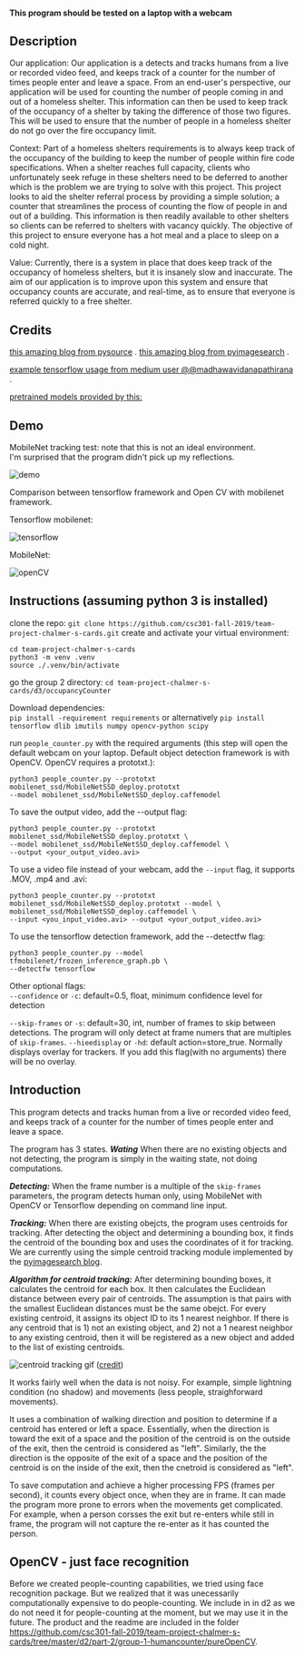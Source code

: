 #### This program should be tested on a laptop with a webcam

## Description
Our application: Our application is a detects and tracks humans from a live or recorded video feed, and keeps track of a counter for the number of times people enter and leave a space.  From an end-user's perspective, our application will be used for counting the number of people coming in and out of a homeless shelter.  This information can then be used to keep track of the occupancy of a shelter by taking the difference of those two figures.  This will be used to ensure that the number of people in a homeless shelter do not go over the fire occupancy limit.

Context: Part of a homeless shelters requirements is to always keep track of the occupancy of the building to keep the number of people within fire code specifications. When a shelter reaches full capacity, clients who unfortunately seek refuge in these shelters need to be deferred to another which is the problem we are trying to solve with this project.  This project looks to aid the shelter referral process by providing a simple solution; a counter that streamlines the process of counting the flow of people in and out of a building. This information is then readily available to other shelters so clients can be referred to shelters with vacancy quickly.  The objective of this project to ensure everyone has a hot meal and a place to sleep on a cold night.

Value: Currently, there is a system in place that does keep track of the occupancy of homeless shelters, but it is insanely slow and inaccurate.  The aim of our application is to improve upon this system and ensure that occupancy counts are accurate, and real-time, as to ensure that everyone is referred quickly to a free shelter.

## Credits 
[this amazing blog from pysource](https://pysource.com/2019/07/08/yolo-real-time-detection-on-cpu/) . 
[this amazing blog from pyimagesearch](https://www.pyimagesearch.com/2018/08/13/opencv-people-counter/) . 


[example tensorflow usage from medium user @@madhawavidanapathirana](https://medium.com/@madhawavidanapathirana/real-time-human-detection-in-computer-vision-part-2-c7eda27115c6) . 


[pretrained models provided by this:](https://github.com/tensorflow/models/blob/master/research/object_detection/g3doc/detection_model_zoo.md#coco-trained-models-coco-models)


## Demo
MobileNet tracking test: note that this is not an ideal environment.  
I'm surprised that the program didn't pick up my reflections.

![demo](cvtest.gif)  


Comparison between tensorflow framework and Open CV with mobilenet framework.  

Tensorflow mobilenet:  

![tensorflow](tensorflow.gif)  

MobileNet:  

![openCV](opencv.gif)

## Instructions (assuming python 3 is installed)
clone the repo:
`git clone https://github.com/csc301-fall-2019/team-project-chalmer-s-cards.git`
create and activate your virtual environment:
```
cd team-project-chalmer-s-cards
python3 -m venv .venv
source ./.venv/bin/activate
```

go the group 2 directory:
```cd team-project-chalmer-s-cards/d3/occupancyCounter```

Download dependencies:  
```pip install -requirement requirements``` or alternatively ```pip install tensorflow dlib imutils numpy opencv-python scipy```


run `people_counter.py` with the required arguments (this step will open the default webcam on your laptop. Default object detection framework is with OpenCV. OpenCV requires a prototxt.):
```
python3 people_counter.py --prototxt mobilenet_ssd/MobileNetSSD_deploy.prototxt 
--model mobilenet_ssd/MobileNetSSD_deploy.caffemodel
```

To save the output video, add the --output flag:    
```
python3 people_counter.py --prototxt mobilenet_ssd/MobileNetSSD_deploy.prototxt \
--model mobilenet_ssd/MobileNetSSD_deploy.caffemodel \
--output <your_output_video.avi>
```


To use a video file instead of your webcam, add the `--input` flag, it supports .MOV, .mp4 and .avi:
```
python3 people_counter.py --prototxt mobilenet_ssd/MobileNetSSD_deploy.prototxt --model \
mobilenet_ssd/MobileNetSSD_deploy.caffemodel \
--input <you_input_video.avi> --output <your_output_video.avi>
```

To use the tensorflow detection framework, add the --detectfw flag:
```
python3 people_counter.py --model tfmobilenet/frozen_inference_graph.pb \
--detectfw tensorflow
```

Other optional flags:  
`--confidence` or `-c`: default=0.5, float, minimum confidence level for detection  

`--skip-frames` or `-s`: default=30, int, number of frames to skip between detections. The program will only detect at frame numers that are multiples of `skip-frames`.
`--hieedisplay` or `-hd`: default action=store_true. Normally displays overlay for trackers. If you add this flag(with no arguments) there will be no overlay.


## Introduction
This program detects and tracks human from a live or recorded video feed, and keeps track of a counter for the number of times people enter and leave a space. 

The program has 3 states.
***Wating***
When there are no existing objects and not detecting, the program is simply in the waiting state, not doing computations. 
  
***Detecting:***
When the frame number is a multiple of the `skip-frames` parameters, the program detects human only, using MobileNet with OpenCV or Tensorflow depending on command line input.

***Tracking:***
When there are existing obejcts, the program uses centroids for tracking. After detecting the object and determining a bounding box, it finds the centroid of the bounding box and uses the coordinates of it for tracking. We are currently using the simple centroid tracking module implemented by the [pyimagesearch blog](www.pyimagesearch.com).  

***Algorithm for centroid tracking:***
After determining bounding boxes, it calculates the centroid for each box. It then calculates the Euclidean distance between every pair of centroids. The assumption is that pairs with the smallest Euclidean distances must be the same obejct. For every existing centroid, it assigns its object ID to its 1 nearest neighbor. If there is any centroid that is 1) not an existing object, and 2) not a 1 nearest neighbor to any existing centroid, then it will be registered as a new object and added to the list of existing centroids. 

![centroid tracking gif](https://s3-us-west-2.amazonaws.com/static.pyimagesearch.com/people-counting/opencv_people_counter_centroid_tracking.gif) ([credit](https://www.pyimagesearch.com/2018/08/13/opencv-people-counter/))

It works fairly well when the data is not noisy. For example, simple lightning condition (no shadow) and movements (less people, straighforward movements). 


It uses a combination of walking direction and position to determine if a centroid has entered or left a space. Essentially, when the direction is toward the exit of a space and the position of the centroid is on the outside of the exit, then the centroid is considered as "left". Similarly, the the direction is the opposite of the exit of a space and the position of the centroid is on the inside of the exit, then the cnetroid is considered as "left". 

To save computation and achieve a higher processing FPS (frames per second), it counts every object once, when they are in frame. It can made the program more prone to errors when the movements get complicated. For example, when a person corsses the exit but re-enters while still in frame, the program will not capture the re-enter as it has counted the person. 

## OpenCV - just face recognition
Before we created people-counting capabilities, we tried using face recognition package. But we realized that it was unecessarily computationally expensive to do people-counting. We include in in d2 as we do not need it for people-counting at the moment, but we may use it in the future. The product and the readme are included in the folder https://github.com/csc301-fall-2019/team-project-chalmer-s-cards/tree/master/d2/part-2/group-1-humancounter/pureOpenCV. 
